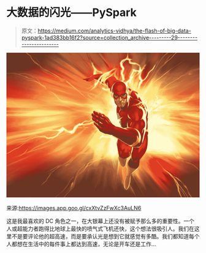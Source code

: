 # 大数据的闪光——PySpark

> 原文：<https://medium.com/analytics-vidhya/the-flash-of-big-data-pyspark-1ad383bb16f2?source=collection_archive---------29----------------------->

![](img/48d63d92c58d5c8bfce15381307c7330.png)

来源:https://images.app.goo.gl/cxXtvZzFwXc3AuLN6

这是我最喜欢的 DC 角色之一，在大银幕上还没有被赋予那么多的重要性。一个人或超能力者跑得比地球上最快的喷气式飞机还快，这个想法很吸引人。我们在这里不是要评论他的超高速，而是要承认光是想到它就感觉有多酷。我们都知道每个人都想在生活中的每件事上都达到高速，无论是开车还是工作…
